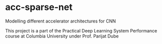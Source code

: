 # acc-sparse-net
Modelling different accelerator architectures for CNN

This project is a part of the Practical Deep Learning System Performance course at Columbia University under Prof. Parijat Dube
